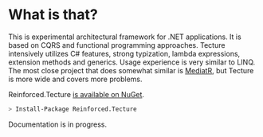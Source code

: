 # What is that?

This is experimental architectural framework for .NET applications. It is based on CQRS and functional programming approaches. Tecture intensively utilizes C# features, strong typization, lambda expressions, extension methods and generics. Usage experience is very similar to LINQ. The most close project that does somewhat similar is [MediatR](https://github.com/jbogard/MediatR), but Tecture is more wide and covers more problems. 

Reinforced.Tecture [is available on NuGet](https://www.nuget.org/packages/Reinforced.Tecture/).

```bash
> Install-Package Reinforced.Tecture
```

Documentation is in progress.




